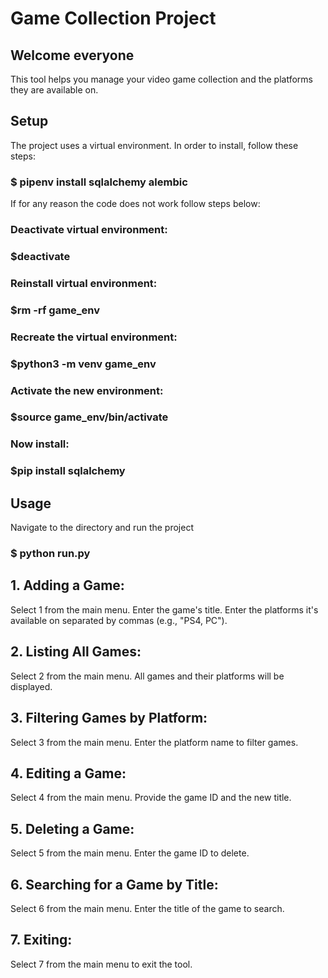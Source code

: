 # Game Collection Project

## Welcome everyone

This tool helps you manage your video game collection and the platforms they are available on.

## Setup

The project uses a virtual environment. In order to install, follow these steps:

### $ pipenv install sqlalchemy alembic

If for any reason the code does not work follow steps below:

### Deactivate virtual environment:
### $deactivate

### Reinstall virtual environment:
### $rm -rf game_env

### Recreate the virtual environment:
### $python3 -m venv game_env

### Activate the new environment:
### $source game_env/bin/activate

### Now install:
### $pip install sqlalchemy

## Usage

Navigate to the directory and run the project

### $ python run.py

## 1. Adding a Game:

Select 1 from the main menu.
Enter the game's title.
Enter the platforms it's available on separated by commas (e.g., "PS4, PC").

## 2. Listing All Games:

Select 2 from the main menu.
All games and their platforms will be displayed.

## 3. Filtering Games by Platform:

Select 3 from the main menu.
Enter the platform name to filter games.

## 4. Editing a Game:

Select 4 from the main menu.
Provide the game ID and the new title.

## 5. Deleting a Game:

Select 5 from the main menu.
Enter the game ID to delete.

## 6. Searching for a Game by Title:

Select 6 from the main menu.
Enter the title of the game to search.

## 7. Exiting:

Select 7 from the main menu to exit the tool.

